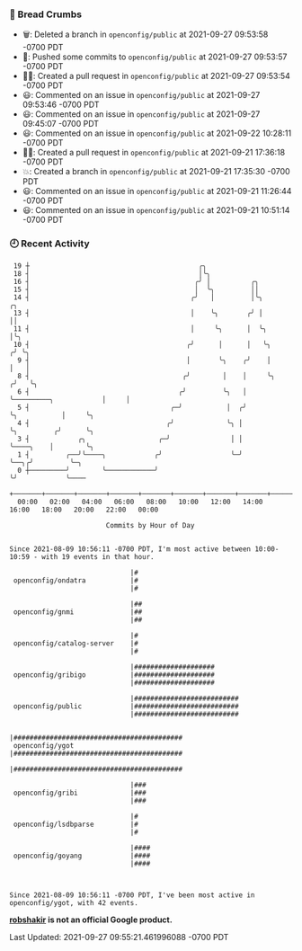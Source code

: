 ### 🍞 Bread Crumbs

 * 🗑: Deleted a branch in `openconfig/public` at 2021-09-27 09:53:58 -0700 PDT
 * 🚢: Pushed some commits to `openconfig/public` at 2021-09-27 09:53:57 -0700 PDT
 * ✍🏼: Created a pull request in `openconfig/public` at 2021-09-27 09:53:54 -0700 PDT
 * 😃: Commented on an issue in `openconfig/public` at 2021-09-27 09:53:46 -0700 PDT
 * 😃: Commented on an issue in `openconfig/public` at 2021-09-27 09:45:07 -0700 PDT
 * 😃: Commented on an issue in `openconfig/public` at 2021-09-22 10:28:11 -0700 PDT
 * ✍🏼: Created a pull request in `openconfig/public` at 2021-09-21 17:36:18 -0700 PDT
 * 💥: Created a branch in `openconfig/public` at 2021-09-21 17:35:30 -0700 PDT
 * 😃: Commented on an issue in `openconfig/public` at 2021-09-21 11:26:44 -0700 PDT
 * 😃: Commented on an issue in `openconfig/public` at 2021-09-21 10:51:14 -0700 PDT

### 🕘 Recent Activity
```
 19 ┼                                          ╭╮
 18 ┤                                          │╰╮
 16 ┤                                         ╭╯ │          ╭╮
 15 ┤                                         │  ╰╮         ││
 14 ┤                                        ╭╯   │         │╰╮                           ╭╮
 13 ┤                                        │    ╰╮       ╭╯ │                           ││
 11 ┤                                        │     ╰╮      │  ╰╮                          │╰╮
 10 ┤                                       ╭╯      │      │   ╰╮                        ╭╯ ╰╮
  9 ┤                                       │       ╰╮    ╭╯    │                        │   │
  8 ┤                                      ╭╯        │    │     ╰╮                      ╭╯   ╰╮
  6 ┤                                     ╭╯         ╰╮   │      ╰─────────╮            │     │
  5 ┤                                   ╭─╯           │  ╭╯                ╰╮           │     ╰╮
  4 ┤                                  ╭╯             ╰╮ │                  ╰╮         ╭╯      ╰╮
  3 ┤            ╭╮                  ╭─╯               │ │                   ╰────╮    │        ╰╮
  1 ┤         ╭──╯╰────╮            ╭╯                 ╰─╯                        ╰──╮╭╯         ╰─╮
  0 ┼─────────╯        ╰────────────╯                                                ╰╯            ╰────
    +───────+───────+───────+───────+───────+───────+───────+───────+───────+───────+───────+───────+────
  00:00   02:00   04:00   06:00   08:00   10:00   12:00   14:00   16:00   18:00   20:00   22:00   00:00   

						Commits by Hour of Day


Since 2021-08-09 10:56:11 -0700 PDT, I'm most active between 10:00-10:59 - with 19 events in that hour.

```



```
                              |#
 openconfig/ondatra           |#
                              |#

                              |##
 openconfig/gnmi              |##
                              |##

                              |#
 openconfig/catalog-server    |#
                              |#

                              |####################
 openconfig/gribigo           |####################
                              |####################

                              |##########################
 openconfig/public            |##########################
                              |##########################

                              |##########################################
 openconfig/ygot              |##########################################
                              |##########################################

                              |###
 openconfig/gribi             |###
                              |###

                              |#
 openconfig/lsdbparse         |#
                              |#

                              |####
 openconfig/goyang            |####
                              |####



Since 2021-08-09 10:56:11 -0700 PDT, I've been most active in openconfig/ygot, with 42 events.

```
**[robshakir](mailto:robjs@google.com) is not an official Google product.**  


Last Updated: 2021-09-27 09:55:21.461996088 -0700 PDT
